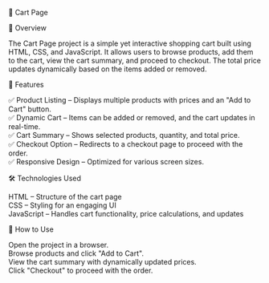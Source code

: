 🛒 Cart Page  

📌 Overview  

The Cart Page project is a simple yet interactive shopping cart built using HTML, CSS, and JavaScript. It allows users to browse products, add them to the cart, view the cart summary, and proceed to checkout. The total price updates dynamically based on the items added or removed.  

🎯 Features  

✅ Product Listing – Displays multiple products with prices and an "Add to Cart" button.  
✅ Dynamic Cart – Items can be added or removed, and the cart updates in real-time.  
✅ Cart Summary – Shows selected products, quantity, and total price.  
✅ Checkout Option – Redirects to a checkout page to proceed with the order.  
✅ Responsive Design – Optimized for various screen sizes.  

🛠️ Technologies Used  

HTML – Structure of the cart page  
CSS – Styling for an engaging UI  
JavaScript – Handles cart functionality, price calculations, and updates 

🚀 How to Use  

Open the project in a browser.  
Browse products and click "Add to Cart".  
View the cart summary with dynamically updated prices.  
Click "Checkout" to proceed with the order.  
